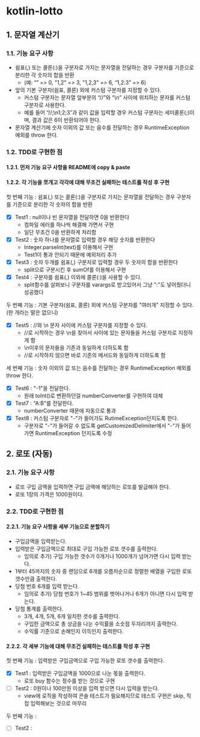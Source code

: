 # kotlin-lotto

## 1. 문자열 계산기
### 1.1. 기능 요구 사항
- 쉼표(,) 또는 콜론(:)을 구분자로 가지는 문자열을 전달하는 경우 구분자를 기준으로 분리한 각 숫자의 합을 반환 
  - (예: “” => 0, "1,2" => 3, "1,2,3" => 6, “1,2:3” => 6)
- 앞의 기본 구분자(쉼표, 콜론) 외에 커스텀 구분자를 지정할 수 있다. 
  - 커스텀 구분자는 문자열 앞부분의 “//”와 “\n” 사이에 위치하는 문자를 커스텀 구분자로 사용한다. 
  - 예를 들어 “//;\n1;2;3”과 같이 값을 입력할 경우 커스텀 구분자는 세미콜론(;)이며, 결과 값은 6이 반환되어야 한다. 
- 문자열 계산기에 숫자 이외의 값 또는 음수를 전달하는 경우 RuntimeException 예외를 throw 한다.

### 1.2. TDD로 구현한 점
#### 1.2.1. 먼저 기능 요구 사항을 README에 copy & paste
#### 1.2.2. 각 기능을 쪼개고 각각에 대해 무조건 실패하는 테스트를 작성 후 구현

첫 번째 기능 : 쉼표(,) 또는 콜론(:)을 구분자로 가지는 문자열을 전달하는 경우 구분자를 기준으로 분리한 각 숫자의 합을 반환
  - [x] Test1 : null이나 빈 문자열을 전달하면 0을 반환한다
    - 컴파일 에러를 하나씩 해결해 가면서 구현
    - 일단 무조건 0을 반환하게 처리함
  - [x] Test2 : 숫자 하나를 문자열로 입력할 경우 해당 숫자를 반환한다
    - Integer.parseInt(text)를 이용해서 구현
    - Test1이 통과 안되기 때문에 예외처리 추가
  - [x] Test3 : 숫자 두개를 쉼표(,) 구분자로 입력할 경우 두 숫자의 합을 반환한다
    - split으로 구분시킨 후 sumOf를 이용해서 구현
  - [x] Test4 : 구분자를 쉼표(,) 이외에 콜론(:)을 사용할 수 있다.
    - split함수를 살펴보니 구분자를 varargs로 받고있어서 그냥 ":"도 넣어줬더니 성공했다
    
두 번째 기능 : 기본 구분자(쉼표, 콜론) 외에 커스텀 구분자를 "여러개" 지정할 수 있다.(한 개라는 말은 없으니)
  - [x] Test5 : //와 \n 문자 사이에 커스텀 구분자를 지정할 수 있다.
    - //로 시작하는 경우 \n을 찾아서 사이에 있는 문자들을 커스텀 구분자로 지정하게 함
    - \n이후의 문자들을 기존과 동일하게 더하도록 함
    - //로 시작하지 않으면 바로 기존의 메서드와 동일하게 더하도록 함

세 번째 기능 : 숫자 이외의 값 또는 음수를 전달하는 경우 RuntimeException 예외를 throw 한다.
- [x] Test6 : "-1"을 전달한다.
  - 원래 toInt()로 변환하던걸 numberConverter를 구현하여 대체
- [x] Test7 : "A:B"를 전달한다.
  - numberConverter 때문에 자동으로 통과
- [x] Text8 : 커스텀 구분자로 "-"가 들어가도 RutimeException던지도록 한다.
  - 구분자로 "-"가 들어갈 수 없도록 getCustomizedDelimiter에서 "-"가 들어가면 RuntimeException 던지도록 수정

## 2. 로또 (자동)
### 2.1. 기능 요구 사항
- 로또 구입 금액을 입력하면 구입 금액에 해당하는 로또를 발급해야 한다. 
- 로또 1장의 가격은 1000원이다.

### 2.2. TDD로 구현한 점
#### 2.2.1. 기능 요구 사항을 세부 기능으로 분할하기
- 구입금액을 입력받는다.
- 입력받은 구입금액으로 최대로 구입 가능한 로또 갯수를 출력한다.
  - 임의로 추가) 구입 가능한 갯수가 0개거나 1000개가 넘어가면 다시 입력 받는다.
- 1부터 45까지의 숫자 중 랜덤으로 6개를 오름차순으로 정렬한 배열을 구입한 로또 갯수만큼 출력한다.
- 당첨 번호 6개를 입력 받는다.
  - 임의로 추가) 당첨 번호가 1~45 범위를 벗어나거나 6개가 아니면 다시 입력 받는다.
- 당첨 통계를 출력한다.
  - 3개, 4개, 5개, 6개 일치한 갯수를 출력한다.
  - 구입한 금액으로 총 상금을 나눈 수익률을 소숫점 두자리까지 출력한다.
  - 수익률 기준으로 손해인지 이득인지 출력한다.

#### 2.2.2. 각 세부 기능에 대해 무조건 실패하는 테스트를 작성 후 구현
첫 번째 기능 : 입력받은 구입금액으로 구입 가능한 로또 갯수를 출력한다.
- [x] Test1 : 입력받은 구입금액을 1000으로 나눈 몫을 출력한다.
  - 로또 buy 함수는 정수를 받는 것으로 구현
- [ ] Test2 : 0원이나 100만원 이상을 입력 받으면 다시 입력을 받는다.
  - view에 로직을 작성하여 콘솔 테스트가 필요해지므로 테스트 구현은 skip, 직접 입력해보는 것으로 마무리


두 번째 기능 : 
- [ ] Test2 : 